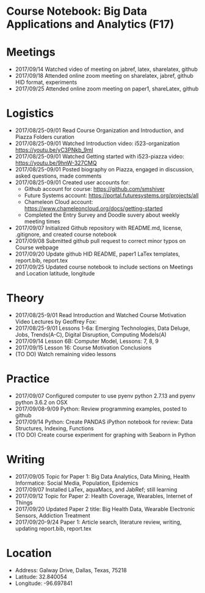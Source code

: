 # Course Notebook: Big Data Applications and Analytics (F17)

# Meetings
* 2017/09/14  Watched video of meeting on jabref, latex, sharelatex, github 
* 2017/09/18  Attended online zoom meeting on sharelatex, jabref, github HID format, experiments
* 2017/09/25  Attended online zoom meeting on paper1, shareLatex, github

# Logistics    
*	2017/08/25-09/01  Read Course Organization and Introduction, and Piazza Folders curation
* 2017/08/25-09/01  Watched Introduction video: i523-organization https://youtu.be/yC3PNkb_9mI  
* 2017/08/25-09/01  Watched Getting started with i523-piazza video: https://youtu.be/9hnW-327CMQ 
* 2017/08/25-09/01  Posted biography on Piazza, engaged in discussion, asked questions, made comments
* 2017/08/25-09/01  Created user accounts for: 
  * Github account for course: https://github.com/smshiver
  * Future Systems account: https://portal.futuresystems.org/projects/all
  * Chameleon Cloud account: https://www.chameleoncloud.org/docs/getting-started
  * Completed the Entry Survey and Doodle suvery about weekly meeting times
* 2017/09/07  Initialized Github repository with README.md, license, .gitignore, and created course notebook
* 2017/09/08  Submitted github pull request to correct minor typos on Course webpage 
* 2017/09/20  Update github HID README, paper1 LaTex templates, report.bib, report.tex 
* 2017/09/25  Updated course notebook to include sections on Meetings and Location latitude, longitude

#  Theory
* 2017/08/25-9/01  Read Introduction and Watched Course Motivation Video Lectures by Geoffrey Fox:
* 2017/08/25-9/01  Lessons 1-6a: Emerging Technologies, Data Deluge, Jobs, Trends(A-C), Digital Disruption, Computing Models(A)
* 2017/09/14  Lesson 6B: Computer Model, Lessons: 7, 8, 9
* 2017/09/15  Lesson 16: Course Motivation Conclusions
* (TO DO)  Watch remaining video lessons

# Practice
* 2017/09/07  Configured computer to use pyenv python 2.7.13 and pyenv python 3.6.2 on OSX
* 2017/09/08-9/09  Python: Review programming examples, posted to github 
* 2017/09/14  Python: Create PANDAS iPython notebook for review: Data Structures, Indexing, Functions
* (TO DO)  Create course experiment for graphing with Seaborn in Python

# Writing
* 2017/09/05  Topic for Paper 1: Big Data Analytics, Data Mining, Health Informatice: Social Media, Population, Epidemics 
* 2017/09/07  Installed LaTex, aquaMacs, and JabRef; still learning
* 2017/09/12  Topic for Paper 2: Health Coverage, Wearables, Internet of Things 
* 2017/09/20  Updated Paper 2 title: Big Health Data, Wearable Electronic Sensors, Addiction Treatment
* 2017/09/20-9/24  Paper 1: Article search, literature review, writing, updating report.bib, report.tex

# Location
* Address: Galway Drive, Dallas, Texas, 75218
* Latitude: 32.840054
* Longitude: -96.697841
